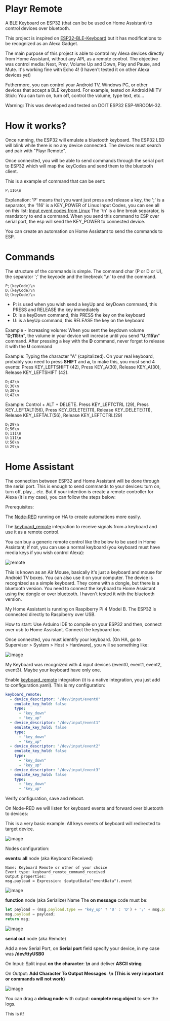 
# Playr Remote

A BLE Keyboard on ESP32 (that can be be used on Home Assistant) to control devices over bluetooth.

This project is inspired on [ESP32-BLE-Keyboard](https://github.com/T-vK/ESP32-BLE-Keyboard) but it has modifications to be recognized as an Alexa Gadget.

The main purpose of this project is able to control my Alexa devices directly from Home Assistant, without any API, as a remote control. The objective was control media: Next, Prev, Volume Up and Down, Play and Pause, and Mute. It's working fine with Echo 4! (I haven't tested it on other Alexa devices yet)

Futhermore, you can control your Android TV, Windows PC, or other devices that accept a BLE keyboard. For example, tested on Android Mi TV Stick: You can turn on, turn off, control the volume, type text, etc...

Warning: This was developed and tested on DOIT ESP32 ESP-WROOM-32.

# How it works?

Once running, the ESP32 will emulate a bluetooth keyboard. The ESP32 LED will blink while there is no any device connected. The devices must search and pair with "Playr Remote". 

Once connected, you will be able to send commands through the serial port to ESP32 which will map the keyCodes and send them to the bluetooth client.

This is a example of command that can be sent:

	P;116\n

Explanation: 'P' means that you want just press and release a key, the ';' is a separator, the '116' is a KEY_POWER of Linux Input Codes, you can see all on this list: [Input event codes from Linux](https://github.com/torvalds/linux/blob/master/include/uapi/linux/input-event-codes.h)
The '\n' is a line break separator, is mandatory to end a command.
When you send this command to ESP over serial port, the esp will send the KEY_POWER to connected device.

You can create an automation on Home Assistant to send the commands to ESP. 
  
# Commands

The structure of the commands is simple. The command char (P or D or U), the separator ';' the keycode and the linebreak '\n' to end the command.

	P;(keyCode)\n
	D;(keyCode)\n
	U;(keyCode)\n
	
- P: is used when you wish send a keyUp and keyDown command, this PRESS and RELEASE the key immediately
- D: is a keyDown command, this PRESS the key on the keyboard
- U: is a keyUp command, this RELEASE the key on the keyboard

Example  - Increasing volume: 
When you sent the keydown volume "**D;115\n**", the volume in your device will increase until you send "**U;115\n**" command.  After pressing a key with the **D** command, never forget to release it with the **U** command

Example: Typing the character "A" (capitalized). On your real keyboard, probably you need to press **SHIFT** and **a**, to make this, you must send 4 events: Press KEY_LEFTSHIFT (42),  Press KEY_A(30), Release KEY_A(30), Release KEY_LEFTSHIFT (42).

	D;42\n
	D;30\n
	U;30\n
	U;42\n
    
Example: Control + ALT + DELETE. Press KEY_LEFTCTRL (29), Press KEY_LEFTALT(56), Press KEY_DELETE(111), Release KEY_DELETE(111), Release KEY_LEFTALT(56), Release KEY_LEFTCTRL(29) 

	D;29\n
	D;56\n
	D;111\n
	U:111\n
	U:56\n
	U:29\n

# Home Assistant 

The connection between ESP32 and Home Assistant will be done through the serial port. This is enough to send commands to your devices: turn on, turn off, play... etc. But if your intention is create a remote controller for Alexa (it is my case), you can follow the steps below:

Prerequisites:

The [Node-RED](https://community.home-assistant.io/t/home-assistant-community-add-on-node-red/55023) running on HA to create automations more easily.

The [keyboard_remote](https://www.home-assistant.io/integrations/keyboard_remote/) integration to receive signals from a keyboard and use it as a remote control.

You can buy a generic remote control like the below to be used in Home Assistant; if not, you can use a normal keyboard (you keyboard must have media keys if you wish control Alexa):

![remote](https://user-images.githubusercontent.com/8365145/144768620-b4a1cbbc-e6cd-4bb6-87ff-ca0b7be76b94.jpg)

This is known as an Air Mouse, basically it's just a keyboard and mouse for Android TV boxes. You can also use it on your computer. The device is recognized as a simple keyboard. They come with a dongle, but there is a bluetooth version. You need to connect the keyboard to Home Assistant using the dongle or over bluetooth. I haven't tested it with the bluetooth version. 

My Home Assistant is running on Raspiberry Pi 4 Model B. 
The ESP32 is connected directly to Raspiberry over USB.

How to start: 
Use Arduino IDE to compile on your ESP32 and then, connect over usb to Home Assistant. Connect the keyboard too.

Once connected, you must identify your keyboard. (On HA, go to Supervisor > System > Host > Hardware), you will se something like: 

![image](https://user-images.githubusercontent.com/8365145/146999507-2789311a-5472-4a51-b3b1-733ffd7f030b.png)

My Keyboard was recognized with 4 input devices (event0, event1, event2, event3). Maybe your keyboard have only one.

Enable [keyboard_remote](https://www.home-assistant.io/integrations/keyboard_remote/) integration (it is a native integration, you just add to configuration.yaml). 
This is my configuration:
```yaml
keyboard_remote:
  - device_descriptor: "/dev/input/event0"
    emulate_key_hold: false
    type:
      - "key_down"
      - "key_up"
  - device_descriptor: "/dev/input/event1"
    emulate_key_hold: false
    type:
      - "key_down"
      - "key_up"
  - device_descriptor: "/dev/input/event2"
    emulate_key_hold: false
    type:
      - "key_down"
      - "key_up"
  - device_descriptor: "/dev/input/event3"
    emulate_key_hold: false
    type:
      - "key_down"
      - "key_up"
```
Verify configuration, save and reboot.

On Node-RED we will listen for keyboard events and forward over bluetooth to devices:

This is a very basic example: All keys events of keyboard will redirected to target device. 

![image](https://user-images.githubusercontent.com/8365145/147002326-6f4cbfd5-48f6-43e8-844f-0d7a34a4f56c.png)

Nodes configuration:

**events: all** node (aka Keyboard Received)

	Name: Keyboard Remote or other of your choice
	Event type: keyboard_remote_command_received
	Output properties:
	msg.payload = Expression: $outputData("eventData").event

![image](https://user-images.githubusercontent.com/8365145/147002930-ede3049b-1895-461e-95ad-77e7fe15948d.png)


**function** node (aka Serialize)
Name
The **on message** code must be:
```javascript
let payload = (msg.payload.type == "key_up" ? 'U' : 'D') + ';' + msg.payload.key_code;
msg.payload = payload;
return msg;
```
![image](https://user-images.githubusercontent.com/8365145/147003274-9a57c3ab-1cc9-4737-bdb5-1367c9aa09fa.png)

**serial out** node (aka Remote)

Add a new Serial Port, on **Serial port** field specify your device, in my case was **/dev/ttyUSB0**

On Input: Split input **on the character**: **\n** and deliver **ASCII string**

On Output: **Add Character To Output Messages**: **\n** **(This is very important or commands will not work)**

![image](https://user-images.githubusercontent.com/8365145/147003958-d1c8ce96-91df-4a14-9e47-cc23076138b4.png)

You can drag a **debug node** with output: **complete msg object** to see the logs.

This is it!


